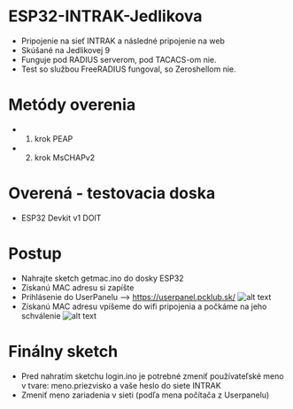 # ESP32-INTRAK-Jedlikova
* Pripojenie na sieť INTRAK a následné pripojenie na web
* Skúšané na Jedlikovej 9
* Funguje pod RADIUS serverom, pod TACACS-om nie.
* Test so službou FreeRADIUS fungoval, so Zeroshellom nie.

# Metódy overenia
* 1. krok PEAP
* 2. krok MsCHAPv2

# Overená - testovacia doska
* ESP32 Devkit v1 DOIT

# Postup
* Nahrajte sketch getmac.ino do dosky ESP32
* Získanú MAC adresu si zapíšte
* Prihlásenie do UserPanelu --> https://userpanel.pcklub.sk/
![alt text](https://i.nahraj.to/f/23Yv.PNG)
* Získanú MAC adresu vpíšeme do wifi pripojenia a počkáme na jeho schválenie
![alt text](https://i.nahraj.to/f/23Yx.PNG)
# Finálny sketch
* Pred nahratím sketchu login.ino je potrebné zmeniť používateľské meno v tvare: meno.priezvisko a vaše heslo do siete INTRAK
* Zmeniť meno zariadenia v sieti (podľa mena počítača z Userpanelu)

